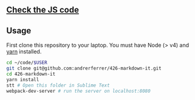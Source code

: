 ## [Check the JS code](https://github.com/andrerferrer/426-markdown-it/tree/master/src)

## Usage

First clone this repository to your laptop. You must have Node (> v4) and [yarn](https://yarnpkg.com/lang/en/docs/install/) installed.

```bash
cd ~/code/$USER
git clone git@github.com:andrerferrer/426-markdown-it.git
cd 426-markdown-it
yarn install
stt # Open this folder in Sublime Text
webpack-dev-server # run the server on localhost:8080
```
